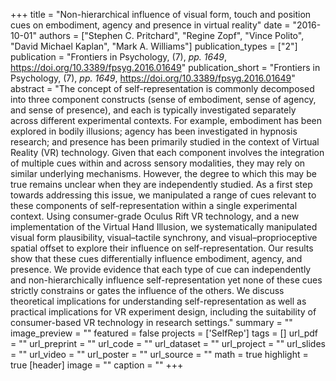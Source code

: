 +++
title = "Non-hierarchical influence of visual form, touch and position cues on embodiment, agency and presence in virtual reality"
date = "2016-10-01"
authors = ["Stephen C. Pritchard", "Regine Zopf", "Vince Polito", "David Michael Kaplan", "Mark A. Williams"]
publication_types = ["2"]
publication = "Frontiers in Psychology, (7), _pp. 1649_, https://doi.org/10.3389/fpsyg.2016.01649"
publication_short = "Frontiers in Psychology, (7), _pp. 1649_, https://doi.org/10.3389/fpsyg.2016.01649"
abstract = "The concept of self-representation is commonly decomposed into three component constructs (sense of embodiment, sense of agency, and sense of presence), and each is typically investigated separately across different experimental contexts. For example, embodiment has been explored in bodily illusions; agency has been investigated in hypnosis research; and presence has been primarily studied in the context of Virtual Reality (VR) technology. Given that each component involves the integration of multiple cues within and across sensory modalities, they may rely on similar underlying mechanisms. However, the degree to which this may be true remains unclear when they are independently studied. As a first step towards addressing this issue, we manipulated a range of cues relevant to these components of self-representation within a single experimental context. Using consumer-grade Oculus Rift VR technology, and a new implementation of the Virtual Hand Illusion, we systematically manipulated visual form plausibility, visual–tactile synchrony, and visual–proprioceptive spatial offset to explore their influence on self-representation. Our results show that these cues differentially influence embodiment, agency, and presence. We provide evidence that each type of cue can independently and non-hierarchically influence self-representation yet none of these cues strictly constrains or gates the influence of the others. We discuss theoretical implications for understanding self-representation as well as practical implications for VR experiment design, including the suitability of consumer-based VR technology in research settings."
summary = ""
image_preview = ""
featured = false
projects = ['SelfRep']
tags = []
url_pdf = ""
url_preprint = ""
url_code = ""
url_dataset = ""
url_project = ""
url_slides = ""
url_video = ""
url_poster = ""
url_source = ""
math = true
highlight = true
[header]
image = ""
caption = ""
+++

